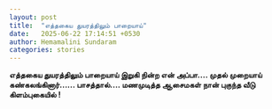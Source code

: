 ```yaml
---
layout: post
title:  "எத்தகைய துயரத்திலும் பாறையாய்"
date:   2025-06-22 17:14:51 +0530
author: Hemamalini Sundaram
categories: stories
---
```


**எத்தகைய துயரத்திலும் பாறையாய் இறுகி நின்ற என் அப்பா\.... முதல் முறையாய்
கண்கலங்கினார்\...\... பாசத்தால்\.... மணமுடித்த ஆசைமகள் நான் புகுந்த வீடு
கிளம்புகையில் !**

